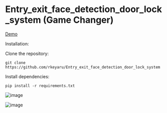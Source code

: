 <h1>Entry_exit_face_detection_door_lock_system (Game Changer) </h1>

[Demo](https://drive.google.com/file/d/12Nt5RoJA4h1DxCD1tyD9D5_Bt37M3R8f/view?usp=drivesdk)



Installation:

Clone the repository:

``` git clone https://github.com/rkeyaru/Entry_exit_face_detection_door_lock_system ```
     


Install dependencies:

``` pip install -r requirements.txt ```


 ![image](https://github.com/user-attachments/assets/b0fa28ed-d7f4-41cc-82e7-51b8f280ccf3)


![image](https://github.com/user-attachments/assets/bb94b29d-2de2-4208-a25b-1fccbecfbacb)
